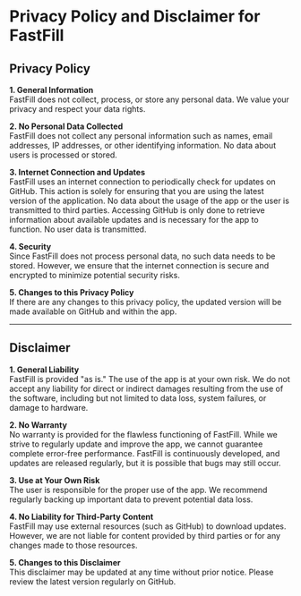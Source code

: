 # Privacy Policy and Disclaimer for FastFill

## Privacy Policy

**1. General Information**  
FastFill does not collect, process, or store any personal data. We value your privacy and respect your data rights.

**2. No Personal Data Collected**  
FastFill does not collect any personal information such as names, email addresses, IP addresses, or other identifying information. No data about users is processed or stored.

**3. Internet Connection and Updates**  
FastFill uses an internet connection to periodically check for updates on GitHub. This action is solely for ensuring that you are using the latest version of the application. No data about the usage of the app or the user is transmitted to third parties. Accessing GitHub is only done to retrieve information about available updates and is necessary for the app to function. No user data is transmitted.

**4. Security**  
Since FastFill does not process personal data, no such data needs to be stored. However, we ensure that the internet connection is secure and encrypted to minimize potential security risks.

**5. Changes to this Privacy Policy**  
If there are any changes to this privacy policy, the updated version will be made available on GitHub and within the app.

---

## Disclaimer

**1. General Liability**  
FastFill is provided "as is." The use of the app is at your own risk. We do not accept any liability for direct or indirect damages resulting from the use of the software, including but not limited to data loss, system failures, or damage to hardware.

**2. No Warranty**  
No warranty is provided for the flawless functioning of FastFill. While we strive to regularly update and improve the app, we cannot guarantee complete error-free performance. FastFill is continuously developed, and updates are released regularly, but it is possible that bugs may still occur.

**3. Use at Your Own Risk**  
The user is responsible for the proper use of the app. We recommend regularly backing up important data to prevent potential data loss.

**4. No Liability for Third-Party Content**  
FastFill may use external resources (such as GitHub) to download updates. However, we are not liable for content provided by third parties or for any changes made to those resources.

**5. Changes to this Disclaimer**  
This disclaimer may be updated at any time without prior notice. Please review the latest version regularly on GitHub.
